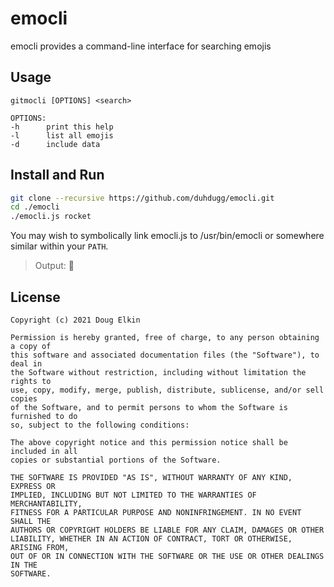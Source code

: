 # emocli

emocli provides a command-line interface for searching emojis

## Usage

```text
gitmocli [OPTIONS] <search>

OPTIONS:
-h      print this help
-l      list all emojis
-d      include data
```

## Install and Run

```bash
git clone --recursive https://github.com/duhdugg/emocli.git
cd ./emocli
./emocli.js rocket
```

You may wish to symbolically link emocli.js to /usr/bin/emocli or somewhere
similar within your `PATH`.

> Output: 🚀

## License

```
Copyright (c) 2021 Doug Elkin

Permission is hereby granted, free of charge, to any person obtaining a copy of
this software and associated documentation files (the "Software"), to deal in
the Software without restriction, including without limitation the rights to
use, copy, modify, merge, publish, distribute, sublicense, and/or sell copies
of the Software, and to permit persons to whom the Software is furnished to do
so, subject to the following conditions:

The above copyright notice and this permission notice shall be included in all
copies or substantial portions of the Software.

THE SOFTWARE IS PROVIDED "AS IS", WITHOUT WARRANTY OF ANY KIND, EXPRESS OR
IMPLIED, INCLUDING BUT NOT LIMITED TO THE WARRANTIES OF MERCHANTABILITY,
FITNESS FOR A PARTICULAR PURPOSE AND NONINFRINGEMENT. IN NO EVENT SHALL THE
AUTHORS OR COPYRIGHT HOLDERS BE LIABLE FOR ANY CLAIM, DAMAGES OR OTHER
LIABILITY, WHETHER IN AN ACTION OF CONTRACT, TORT OR OTHERWISE, ARISING FROM,
OUT OF OR IN CONNECTION WITH THE SOFTWARE OR THE USE OR OTHER DEALINGS IN THE
SOFTWARE.
```
